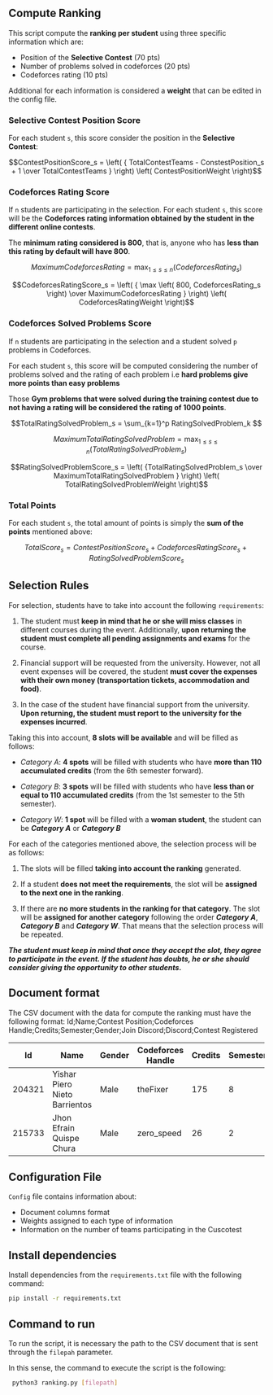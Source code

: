 ## Compute Ranking

This script compute the **ranking per student** using three specific information which are:

- Position of the **Selective Contest** (70 pts)
- Number of problems solved in codeforces (20 pts)
- Codeforces rating (10 pts)

Additional for each information is considered a **weight** that can be edited in the config file.

### Selective Contest Position Score

For each student `s`, this score consider the position in the **Selective Contest**:

```math
ContestPositionScore_s = \left( { TotalContestTeams - ConstestPosition_s + 1 \over TotalContestTeams }  \right) \left( ContestPositionWeight \right)
```

### Codeforces Rating Score

If `n` students are participating in the selection. For each student `s`, this score will be the **Codeforces rating information obtained by the student in the different online contests**.

The **minimum rating considered is 800**, that is, anyone who has **less than this rating by default will have 800**. 

```math
MaximumCodeforcesRating = \max_{1 \leq s \leq n} \left( CodeforcesRating_s \right)
```

```math
CodeforcesRatingScore_s = \left( { \max \left( 800, CodeforcesRating_s \right)  \over MaximumCodeforcesRating }  \right) \left( CodeforcesRatingWeight \right)
```

### Codeforces Solved Problems Score

If `n` students are participating in the selection and a student solved `p` problems in Codeforces. 

For each student `s`, this score will be computed considering the number of problems solved and the rating of each problem i.e **hard problems give more points than easy problems**

Those **Gym problems that were solved during the training contest due to not having a rating will be considered the rating of 1000 points**.

```math
TotalRatingSolvedProblem_s = \sum_{k=1}^p RatingSolvedProblem_k 
```

```math
MaximumTotalRatingSolvedProblem = \max_{1 \leq s \leq n} \left( TotalRatingSolvedProblem_s \right)
```

```math
RatingSolvedProblemScore_s = \left( {TotalRatingSolvedProblem_s \over MaximumTotalRatingSolvedProblem }  \right) \left( TotalRatingSolvedProblemWeight \right)
```

### Total Points

For each student `s`, the total amount of points is simply the **sum of the points** mentioned above:

```math
TotalScore_s = ContestPositionScore_s + CodeforcesRatingScore_s + RatingSolvedProblemScore_s
```

## Selection Rules

For selection, students have to take into account the following `requirements`:

1. The student must **keep in mind that he or she will miss classes** in different courses during the event. Additionally, **upon returning the student must complete all pending assignments and exams** for the course.

2. Financial support will be requested from the university. However, not all event expenses will be covered, the student **must cover the expenses with their own money (transportation tickets, accommodation and food)**.

3. In the case of the student have financial support from the university. **Upon returning, the student must report to the university for the expenses incurred**.

Taking this into account, **8 slots will be available** and will be filled as follows:

- _Category A_: **4 spots** will be filled with students who have **more than 110 accumulated credits** (from the 6th semester forward).

- _Category B_: **3 spots** will be filled with students who have **less than or equal to 110 accumulated credits** (from the 1st semester to the 5th semester).

- _Category W_: **1 spot** will be filled with a **woman student**, the student can be **_Category A_** or **_Category B_**

For each of the categories mentioned above, the selection process will be as follows:

1. The slots will be filled **taking into account the ranking** generated.

2. If a student **does not meet the requirements**, the slot will be **assigned to the next one in the ranking**.

3.  If there are **no more students in the ranking for that category**. The slot will be **assigned for another category** following the order **_Category A_**, **_Category B_** and **_Category W_**. That means that the selection process will be repeated.


**_The student must keep in mind that once they accept the slot, they agree to participate in the event. If the student has doubts, he or she should consider giving the opportunity to other students._**

## Document format

The CSV document with the data for compute the ranking must have the following format:
Id;Name;Contest Position;Codeforces Handle;Credits;Semester;Gender;Join Discord;Discord;Contest Registered

| Id | Name | Gender | Codeforces Handle | Credits | Semester | Contest Registered | Contest Position |
| - | - | - | - | - | - | - | - |
| 204321 | Yishar Piero Nieto Barrientos | Male | theFixer | 175 | 8 | Yes | 1 |
| 215733 | Jhon Efrain Quispe Chura | Male | zero_speed | 26 | 2 | Yes | 2 |

## Configuration File

`Config` file contains information about:

- Document columns format
- Weights assigned to each type of information
- Information on the number of teams participating in the Cuscotest

## Install dependencies

Install dependencies from the `requirements.txt` file with the following command:

```bash
pip install -r requirements.txt
```

## Command to run

To run the script, it is necessary the path to the CSV document that is sent through the `filepah` parameter.

In this sense, the command to execute the script is the following:

``` bash
 python3 ranking.py [filepath]
```
